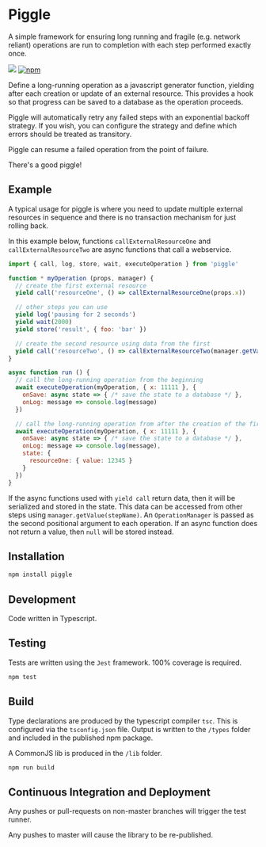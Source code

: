# Piggle

A simple framework for ensuring long running and fragile (e.g. network reliant) operations are run to completion with each step performed exactly once.

![](https://github.com/karlhulme/piggle/workflows/CD/badge.svg)
[![npm](https://img.shields.io/npm/v/piggle.svg)](https://www.npmjs.com/package/piggle)

Define a long-running operation as a javascript generator function, yielding after each creation or update of an external resource.  This provides a hook so that progress can be saved to a database as the operation proceeds.

Piggle will automatically retry any failed steps with an exponential backoff strategy.  If you wish, you can configure the strategy and define which errors should be treated as transitory.

Piggle can resume a failed operation from the point of failure.

There's a good piggle!

## Example

A typical usage for piggle is where you need to update multiple external resources in sequence and there is no transaction mechanism for just rolling back.

In this example below, functions `callExternalResourceOne` and `callExternalResourceTwo` are async functions that call a webservice. 

```javascript
import { call, log, store, wait, executeOperation } from 'piggle'

function * myOperation (props, manager) {
  // create the first external resource
  yield call('resourceOne', () => callExternalResourceOne(props.x))

  // other steps you can use
  yield log('pausing for 2 seconds')
  yield wait(2000)
  yield store('result', { foo: 'bar' })

  // create the second resource using data from the first
  yield call('resourceTwo', () => callExternalResourceTwo(manager.getValue('resourceOne'))
}

async function run () {
  // call the long-running operation from the beginning
  await executeOperation(myOperation, { x: 11111 }, {
    onSave: async state => { /* save the state to a database */ },
    onLog: message => console.log(message)
  })

  // call the long-running operation from after the creation of the first resource
  await executeOperation(myOperation, { x: 11111 }, {
    onSave: async state => { /* save the state to a database */ },
    onLog: message => console.log(message),
    state: {
      resourceOne: { value: 12345 }
    }
  })
}
```

If the async functions used with `yield call` return data, then it will be serialized and stored in the state.  This data can be accessed from other steps using `manager.getValue(stepName)`.  An `OperationManager` is passed as the second positional argument to each operation.  If an async function does not return a value, then `null` will be stored instead.


## Installation

```bash
npm install piggle
```

## Development

Code written in Typescript.

## Testing

Tests are written using the `Jest` framework.  100% coverage is required.

```bash
npm test
```

## Build

Type declarations are produced by the typescript compiler `tsc`.  This is configured via the `tsconfig.json` file.  Output is written to the `/types` folder and included in the published npm package.

A CommonJS lib is produced in the `/lib` folder.

```bash
npm run build
```

## Continuous Integration and Deployment

Any pushes or pull-requests on non-master branches will trigger the test runner.

Any pushes to master will cause the library to be re-published.
